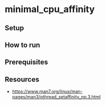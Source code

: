 # minimal_cpu_affinity

## Setup 

## How to run


## Prerequisites


## Resources

- https://www.man7.org/linux/man-pages/man3/pthread_setaffinity_np.3.html